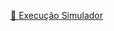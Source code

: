 [📝 Execução Simulador](https://colab.research.google.com/drive/1fCx1qGu8vZ7IjBUT8Q18XNCX6QimC0cX?usp=sharing)
